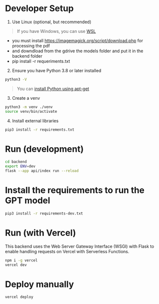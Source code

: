 # Developer Setup
1. Use Linux (optional, but recommended)
> If you have Windows, you can use [WSL](https://learn.microsoft.com/en-us/windows/wsl/install) 

- you must install https://imagemagick.org/script/download.php for processing the pdf
- and downdload from the gdrive the models folder and put it in the backend folder
- pip install -r requeriments.txt

2. Ensure you have Python 3.8 or later installed
```bash
python3 -V
```
> You can [install Python using apt-get](https://docs.python-guide.org/starting/install3/linux/)

3. Create a venv
```bash
python3 -m venv ./venv
source venv/bin/activate
```

4. Install external libraries
```bash
pip3 install -r requirements.txt
```

# Run (development)

```bash
cd backend
export ENV=dev
flask --app api/index run --reload
```

# Install the requirements to run the GPT model
```bash
pip3 install -r requirements-dev.txt
```

# Run (with Vercel)

This backend uses the Web Server Gateway Interface (WSGI) with Flask to enable handling requests on Vercel with Serverless Functions.

```bash
npm i -g vercel
vercel dev
```

# Deploy manually
```bash
vercel deploy
```